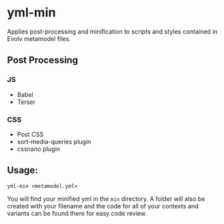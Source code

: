 # yml-min

Applies post-processing and minification to scripts and styles contained in Evolv metamodel files.

## Post Processing

### JS

- Babel
- Terser

### CSS

- Post CSS
- sort-media-queries plugin
- cssnano plugin

## Usage:

```shell
yml-min <metamodel.yml>
```

You will find your minified yml in the `min` directory. A folder will also be created with your filename and the code for all of your contexts and variants can be found there for easy code review.